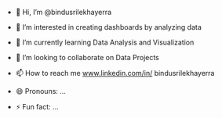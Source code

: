 - 👋 Hi, I’m @bindusrilekhayerra
- 👀 I’m interested in creating dashboards by analyzing data
- 🌱 I’m currently learning Data Analysis and Visualization
- 💞️ I’m looking to collaborate on Data Projects
- 📫 How to reach me www.linkedin.com/in/
bindusrilekhayerra

- 😄 Pronouns: ...
- ⚡ Fun fact: ...

<!---
bindusrilekhayerra/bindusrilekhayerra is a ✨ special ✨ repository because its `README.md` (this file) appears on your GitHub profile.
You can click the Preview link to take a look at your changes.
--->

